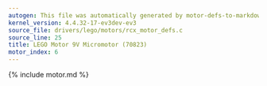 ```yaml
---
autogen: This file was automatically generated by motor-defs-to-markdown.py
kernel_version: 4.4.32-17-ev3dev-ev3
source_file: drivers/lego/motors/rcx_motor_defs.c
source_line: 25
title: LEGO Motor 9V Micromotor (70823)
motor_index: 6
---
```


{% include motor.md %}
